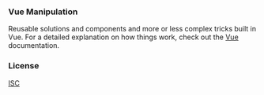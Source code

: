 ### Vue Manipulation
Reusable solutions and components and more or less complex tricks built in Vue. For a detailed explanation on how things work, check out the [Vue](https://vuejs.org/) documentation.

### License
[ISC](https://github.com/adrienloup/vue-manipulation/blob/master/LICENSE.md)
